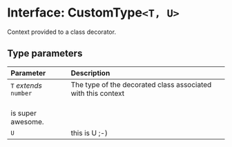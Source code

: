 # Interface: CustomType`<T, U>`

Context provided to a class decorator.

## Type parameters


| Parameter | Description |
| :------ | :------ |
| `T` *extends* `number` | The type of the decorated class associated with this context<br />is super awesome. |
| `U` | this is U ;-) |